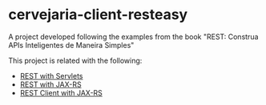# cervejaria-client-resteasy
A project developed following the examples from the book "REST: Construa APIs Inteligentes de Maneira Simples"

This project is related with the following:
<ul>
<li><a href="https://github.com/LuizParo/cervejaria-servlets">REST with Servlets</a></li>
<li><a href="https://github.com/LuizParo/cervejaria-jax-rs">REST with JAX-RS</a></li>
<li><a href="https://github.com/LuizParo/cervejaria-client-jaxrs">REST Client with JAX-RS</a></li>
</ul>
